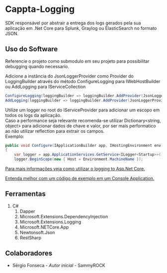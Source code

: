 # Cappta-Logging
SDK responsável por abstrair a entrega dos logs gerados pela sua aplicação em .Net Core para Splunk, Graylog ou ElasticSearch no formato JSON.

## Uso do Software
Referencie o projeto como submodulo em seu projeto para possibilitar debugging quando necessario.

Adicione a instância do JsonLoggerProvider como Provider do LoggingBuilder através do método ConfigureLogging para IWebHostBuilder ou AddLogging para IServiceCollection
```csharp
ConfigureLogging(loggingBuilder => loggingBuilder.AddProvider(JsonLoggerProvider.Instance))
AddLogging(loggingBuilder => loggingBuilder.AddProvider(JsonLoggerProvider.Instance))
```

Utilize um logger no root do IServiceProvider para adicionar um escopo em todos os logs da aplicação.   
Caso a performance seja relevante recomenda-se utilizar Dictionary<string, object> para adicionar dados de chave e valor, por ser mais performatico ao não utilizar reflection para extrair os campos.   
Exemplo:
```csharp
public void Configure(IApplicationBuilder app, IHostingEnvironment env)
{
	var logger = app.ApplicationServices.GetService<ILogger<Startup>>();
	logger.BeginScope(new { Host = Environment.MachineName });
```

[Para mais informações veja como utilizar o logging to Asp.Net Core.](https://docs.microsoft.com/en-us/aspnet/core/fundamentals/logging/?view=aspnetcore-2.2)

[Entenda melhor com um código de exemplo em um Console Application.](https://github.com/Cappta/Cappta-Logging/blob/master/Sample/Program.cs)

## Ferramentas
1. C#
   1. Dapper
   1. Microsoft.Extensions.DependencyInjection
   1. Microsoft.Extensions.Logging
   1. Microsoft.NETCore.App
   1. Newtonsoft.Json
   1. RestSharp
 
 ## Colaboradores
 - Sérgio Fonseca - _Autor inicial_ - SammyROCK
